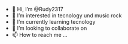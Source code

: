 - 👋 Hi, I’m @Rudy2317
- 👀 I’m interested in tecnology und music rock
- 🌱 I’m currently learning tecnology
- 💞️ I’m looking to collaborate on 
- 📫 How to reach me ...

<!---
Rudy2317/Rudy2317 is a ✨ special ✨ repository because its `README.md` (this file) appears on your GitHub profile.
You can click the Preview link to take a look at your changes.
--->
